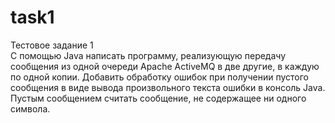 # task1
Тестовое задание 1  
С помощью Java написать программу, реализующую передачу сообщения из одной очереди Apache ActiveMQ в две другие, в каждую по одной копии. Добавить обработку ошибок при получении пустого сообщения в виде вывода произвольного текста ошибки в консоль Java. Пустым сообщением считать сообщение, не содержащее ни одного символа.
